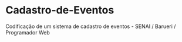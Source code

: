 # Cadastro-de-Eventos
Codificação de um sistema de cadastro de eventos - SENAI / Barueri / Programador Web
